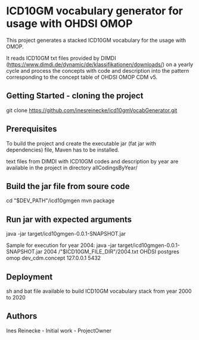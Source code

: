 # ICD10GM vocabulary generator for usage with OHDSI OMOP
This project generates a stacked ICD10GM vocabulary for the usage with OMOP.

It reads ICD10GM txt files provided by DIMDI (https://www.dimdi.de/dynamic/de/klassifikationen/downloads/) on a yearly cycle and process the concepts with code and description into the pattern corresponding to the concept table of OHDSI OMOP CDM v5.

## Getting Started - cloning the project

git clone https://github.com/inesreinecke/icd10gmVocabGenerator.git

## Prerequisites 

To build the project and create the executable jar (fat jar with dependencies) file, Maven has to be installed.

text files from DIMDI with ICD10GM codes and description by year are available in the project in directory allCodingsByYear/

## Build the jar file from soure code

cd "$DEV_PATH"/icd10gmgen
mvn package

## Run jar with expected arguments

java -jar target/icd10gmgen-0.0.1-SNAPSHOT.jar <currentYear> <inputFile> <database> <dbuser> <dbpassword> <table> <dbserverIp> <dbServerPort>

Sample for execution for year 2004:
java -jar target/icd10gmgen-0.0.1-SNAPSHOT.jar 2004 /"$ICD10GM_FILE_DIR"/2004.txt OHDSI postgres omop dev_cdm.concept 127.0.0.1 5432

## Deployment

sh and bat file available to build ICD10GM vocabulary stack from year 2000 to 2020

## Authors
Ines Reinecke - Initial work - ProjectOwner
